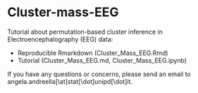 # Cluster-mass-EEG

Tutorial about permutation-based cluster inference in Electroencephalography (EEG) data: 

 - Reproducible Rmarkdown (Cluster_Mass_EEG.Rmd)
 - Tutorial (Cluster_Mass_EEG.md, Cluster_Mass_EEG.ipynb)

If you have any questions or concerns, please send an email to angela.andreella[\at]stat[\dot]unipd[\dot]it.

